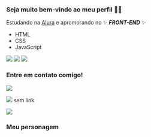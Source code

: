 ### Seja muito bem-vindo ao meu perfil 👋💜

Estudando na [Alura](https://www.alura.com.br/) e apromorando no ✨ _**FRONT-END**_ ✨

- HTML
- CSS
- JavaScript

![](https://img.shields.io/badge/HTML5-E34F26?style=for-the-badge&logo=html5&logoColor=white)
![](https://img.shields.io/badge/CSS3-1572B6?style=for-the-badge&logo=css3&logoColor=white)
![](https://img.shields.io/badge/JavaScript-323330?style=for-the-badge&logo=javascript&logoColor=F7DF1E)

### Entre em contato comigo!

[![](https://img.shields.io/badge/Gmail-D14836?style=for-the-badge&logo=gmail&logoColor=white)](https://mail.google.com/mail/u/1/#inbox/)

![](https://img.shields.io/badge/LinkedIn-0077B5?style=for-the-badge&logo=linkedin&logoColor=white)
sem link

[![](https://img.shields.io/badge/Instagram-E4405F?style=for-the-badge&logo=instagram&logoColor=white)](https://www.instagram.com/gabrielmaia_19/)


### Meu personagem
